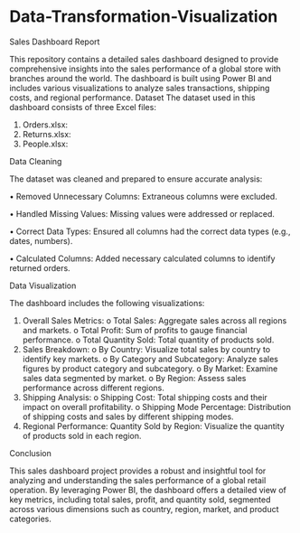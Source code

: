 # Data-Transformation-Visualization
Sales Dashboard Report

This repository contains a detailed sales dashboard designed to provide comprehensive insights into the sales performance of a global store with branches around the world. The dashboard is built using Power BI and includes various visualizations to analyze sales transactions, shipping costs, and regional performance.
Dataset
The dataset used in this dashboard consists of three Excel files:
1.	Orders.xlsx:
2.	Returns.xlsx:
3.	People.xlsx:
   
Data Cleaning

The dataset was cleaned and prepared to ensure accurate analysis:

•	Removed Unnecessary Columns: Extraneous columns were excluded.

•	Handled Missing Values: Missing values were addressed or replaced.

•	Correct Data Types: Ensured all columns had the correct data types (e.g., dates, numbers).

•	Calculated Columns: Added necessary calculated columns to identify returned orders.

Data Visualization

The dashboard includes the following visualizations:

1.	Overall Sales Metrics:
o	Total Sales: Aggregate sales across all regions and markets.
o	Total Profit: Sum of profits to gauge financial performance.
o	Total Quantity Sold: Total quantity of products sold.
2.	Sales Breakdown:
o	By Country: Visualize total sales by country to identify key markets.
o	By Category and Subcategory: Analyze sales figures by product category and subcategory.
o	By Market: Examine sales data segmented by market.
o	By Region: Assess sales performance across different regions.
3.	Shipping Analysis:
o	Shipping Cost: Total shipping costs and their impact on overall profitability.
o	Shipping Mode Percentage: Distribution of shipping costs and sales by different shipping modes.
4.	Regional Performance:
Quantity Sold by Region: Visualize the quantity of products sold in each region.

Conclusion

This sales dashboard project provides a robust and insightful tool for analyzing and understanding the sales performance of a global retail operation. By leveraging Power BI, the dashboard offers a detailed view of key metrics, including total sales, profit, and quantity sold, segmented across various dimensions such as country, region, market, and product categories.


